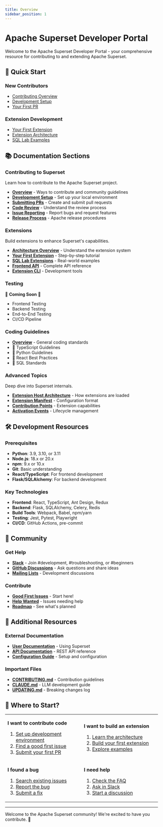 ```yaml
---
title: Overview
sidebar_position: 1
---
```


<!--
Licensed to the Apache Software Foundation (ASF) under one
or more contributor license agreements.  See the NOTICE file
distributed with this work for additional information
regarding copyright ownership.  The ASF licenses this file
to you under the Apache License, Version 2.0 (the
"License"); you may not use this file except in compliance
with the License.  You may obtain a copy of the License at

  http://www.apache.org/licenses/LICENSE-2.0

Unless required by applicable law or agreed to in writing,
software distributed under the License is distributed on an
"AS IS" BASIS, WITHOUT WARRANTIES OR CONDITIONS OF ANY
KIND, either express or implied.  See the License for the
specific language governing permissions and limitations
under the License.
-->

# Apache Superset Developer Portal

Welcome to the Apache Superset Developer Portal - your comprehensive resource for contributing to and extending Apache Superset.

## 🚀 Quick Start

### New Contributors
- [Contributing Overview](/developer_portal/contributing/overview)
- [Development Setup](/developer_portal/contributing/development-setup)
- [Your First PR](/developer_portal/contributing/submitting-pr)

### Extension Development
- [Your First Extension](/developer_portal/get-started/your-first-extension)
- [Extension Architecture](/developer_portal/architecture/overview)
- [SQL Lab Examples](/developer_portal/examples/sql-lab-extensions)

## 📚 Documentation Sections

### Contributing to Superset
Learn how to contribute to the Apache Superset project.

- **[Overview](/developer_portal/contributing/overview)** - Ways to contribute and community guidelines
- **[Development Setup](/developer_portal/contributing/development-setup)** - Set up your local environment
- **[Submitting PRs](/developer_portal/contributing/submitting-pr)** - Create and submit pull requests
- **[Code Review](/developer_portal/contributing/code-review)** - Understand the review process
- **[Issue Reporting](/developer_portal/contributing/issue-reporting)** - Report bugs and request features
- **[Release Process](/developer_portal/contributing/release-process)** - Apache release procedures

### Extensions
Build extensions to enhance Superset's capabilities.

- **[Architecture Overview](/developer_portal/architecture/overview)** - Understand the extension system
- **[Your First Extension](/developer_portal/get-started/your-first-extension)** - Step-by-step tutorial
- **[SQL Lab Extensions](/developer_portal/examples/sql-lab-extensions)** - Real-world examples
- **[Frontend API](/developer_portal/api/frontend)** - Complete API reference
- **[Extension CLI](/developer_portal/cli/overview)** - Development tools

### Testing
🚧 **Coming Soon** 🚧
- Frontend Testing
- Backend Testing
- End-to-End Testing
- CI/CD Pipeline

### Coding Guidelines
- **[Overview](/developer_portal/coding-guidelines/overview)** - General coding standards
- 🚧 TypeScript Guidelines
- 🚧 Python Guidelines
- 🚧 React Best Practices
- 🚧 SQL Standards

### Advanced Topics
Deep dive into Superset internals.

- **[Extension Host Architecture](/developer_portal/advanced/extension-host)** - How extensions are loaded
- **[Extension Manifest](/developer_portal/references/manifest)** - Configuration format
- **[Contribution Points](/developer_portal/references/contribution-points)** - Extension capabilities
- **[Activation Events](/developer_portal/references/activation-events)** - Lifecycle management

## 🛠️ Development Resources

### Prerequisites
- **Python**: 3.9, 3.10, or 3.11
- **Node.js**: 18.x or 20.x
- **npm**: 9.x or 10.x
- **Git**: Basic understanding
- **React/TypeScript**: For frontend development
- **Flask/SQLAlchemy**: For backend development

### Key Technologies
- **Frontend**: React, TypeScript, Ant Design, Redux
- **Backend**: Flask, SQLAlchemy, Celery, Redis
- **Build Tools**: Webpack, Babel, npm/yarn
- **Testing**: Jest, Pytest, Playwright
- **CI/CD**: GitHub Actions, pre-commit

## 🤝 Community

### Get Help
- **[Slack](https://apache-superset.slack.com)** - Join #development, #troubleshooting, or #beginners
- **[GitHub Discussions](https://github.com/apache/superset/discussions)** - Ask questions and share ideas
- **[Mailing Lists](https://lists.apache.org/list.html?dev@superset.apache.org)** - Development discussions

### Contribute
- **[Good First Issues](https://github.com/apache/superset/labels/good%20first%20issue)** - Start here!
- **[Help Wanted](https://github.com/apache/superset/issues?q=is%3Aissue+is%3Aopen+label%3A%22help+wanted%22)** - Issues needing help
- **[Roadmap](https://github.com/orgs/apache/projects/180)** - See what's planned

## 📖 Additional Resources

### External Documentation
- **[User Documentation](https://superset.apache.org/docs/intro)** - Using Superset
- **[API Documentation](https://superset.apache.org/docs/api)** - REST API reference
- **[Configuration Guide](https://superset.apache.org/docs/configuration/configuring-superset)** - Setup and configuration

### Important Files
- **[CONTRIBUTING.md](https://github.com/apache/superset/blob/master/CONTRIBUTING.md)** - Contribution guidelines
- **[CLAUDE.md](https://github.com/apache/superset/blob/master/CLAUDE.md)** - LLM development guide
- **[UPDATING.md](https://github.com/apache/superset/blob/master/UPDATING.md)** - Breaking changes log

## 🎯 Where to Start?

<table>
<tr>
<td width="50%">

**I want to contribute code**
1. [Set up development environment](/developer_portal/contributing/development-setup)
2. [Find a good first issue](https://github.com/apache/superset/labels/good%20first%20issue)
3. [Submit your first PR](/developer_portal/contributing/submitting-pr)

</td>
<td width="50%">

**I want to build an extension**
1. [Learn the architecture](/developer_portal/architecture/overview)
2. [Build your first extension](/developer_portal/get-started/your-first-extension)
3. [Explore examples](/developer_portal/examples/sql-lab-extensions)

</td>
</tr>
<tr>
<td>

**I found a bug**
1. [Search existing issues](https://github.com/apache/superset/issues)
2. [Report the bug](/developer_portal/contributing/issue-reporting)
3. [Submit a fix](/developer_portal/contributing/submitting-pr)

</td>
<td>

**I need help**
1. [Check the FAQ](https://superset.apache.org/docs/frequently-asked-questions)
2. [Ask in Slack](https://apache-superset.slack.com)
3. [Start a discussion](https://github.com/apache/superset/discussions)

</td>
</tr>
</table>

---

Welcome to the Apache Superset community! We're excited to have you contribute. 🎉
